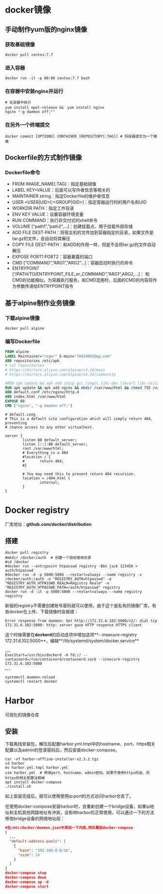 # docker镜像

## 手动制作yum版的nginx镜像

### 获取基础镜像

```shell
docker pull centos:7.7
```

### 进入容器

```shell
docker run -it -p 80:80 centos:7.7 bash
```

### 在容器中安装nginx并运行

```shell
# 在容器中执行
yum install epel-release &&　yum install nginx
nginx "-g daemon off;"" 
```

### 在另外一个终端提交

```SHELL
docker commit [OPTIONS] CONTAINER [REPOSITORY[:TAG]] # 将容器提交为一个镜像
```

## Dockerfile的方式制作镜像

### Dockerfile命令

- FROM  IMAGE_NAME[:TAG]：指定基础镜像
- LABEL KEY=VALUE：后面可以写作者信息等相关的
- MAINTAINER  string：指定Dockerfile的维护者信息
- USER <USER|UID>[:<GROUP|GID>]：指定容器运行时的用户名和UID
- WORKDIR PATH：指定工作目录
- ENV KEY VALUE：设置容器环境变量
- RUN COMMAND：执行非交付式的shell命令
- VOLUME [“path1”,”path2”,…]：创建挂载点，用于挂载外部存储
- ADD FILE DEST-PATH：将宿主机的文件加到容器指定的目录，如果文件是tar.gz的文件，会自动将其解压
- COPY FILE DEST-PATH：和ADD的作用一样，但是不会将tar.gz的文件自动解压
- EXPOSE PORT1 PORT2：容器暴露的端口
- CMD [“COMMAND”,”ARG1”,”ARG2”…]：容器启动时执行的命令
- ENTRYPOINT [“/PATH/TO/ENTRYPOINT_FILE_or_COMMAND”,”ARG1”,ARG2,…]： 和CMD的功能相似，为容器执行服务，和CMD混用时，后面的CMD的内容将作为参数传递给ENTRYPOINT指令

## 基于alpine制作业务镜像

### 下载alpine镜像

```SHELL
docker pull alpine
```

### 编写Dockerfile

```dockerfile
FROM alpine
LABEL Maintainer="roger" E-main="70924692@qq.com"
ADD repositories /etc/apk
# cat repositories
# https://mirrors.aliyun.com/alpine/v3.14/main
# https://mirrors.aliyun.com/alpine/v3.14/community

#RUN apk update && apk add iotop gcc libgcc libc-dev libcurl libc-utils pcre-dev zlib-dev libnfs make pcre pcre2 net-tools pstree wget libevent libevent-dev iproute2 nginx
RUN apk update && apk add nginx && mkdir /var/www/html && chmod 755 /var/www/html
ADD default.conf /etc/nginx/http.d
ADD index.html /var/www/html
EXPOSE 80
CMD ["nginx", "-g daemon off;"]
```

```shell
# default.cong
# This is a default site configuration which will simply return 404, preventing
# chance access to any other virtualhost.

server {
        listen 80 default_server;
        listen [::]:80 default_server;
        root /var/www/html;
        # Everything is a 404
        #location / {
        #       return 404;
        #}

        # You may need this to prevent return 404 recursion.
        location = /404.html {
                internal;
        }
}

```





# Docker registry

厂库地址：**github.com/docker/distribution**

## 搭建

```shell
docker pull registry
#mkdir /docker/auth  # 创建一个授权使用目录
#cd /docker
#docker run --entrypoint htpasswd registry -Bbn jack 123456 > auth/htpasswd
#docker run -d -p 5000:5000 --restart=always --name registry -v /docker/auth:/auth -e "REGISTRY_AUTH=htpasswd" -e "REGISTRY_AUTH_HTPASSWD_REALM=Registry Realm" -e "REGISTRY_AUTH_HTPASSWD_PATH=/auth/htpasswd" registry
docker run -d -it -p 5000:5000 --restart=always --name registry registry
```

新版的registry不需要创建账号密码就可以使用，由于这个是私有的镜像厂库，有些docker在上传、下载镜像时会报错：

```
Error response from daemon: Get http://172.31.6.102:5000/v2/: dial tcp 172.31.6.102:5000: http: server gave HTTP response HTTPS client
```

这个时候需要在**dockerd**的启动选项中增加选项**--insecure-registry 172.31.6.102:5000**，编辑**/lib/systemd/system/docker.service**

```shell
。。。
ExecStart=/usr/bin/dockerd -H fd:// --containerd=/run/containerd/containerd.sock --insecure-registry 172.31.6.102:5000
。。。

systemctl daemon-reload
systemctl restart docker
```

# Harbor

可视化的镜像仓库

## 安装

下载离线安装包，解压后配置harbor.yml.tmpl中的hostname、port、https相关配置以及admin的登录密码后，然后安装docker-compose。

```
tar -xf harbor-offline-installer-v2.3.2.tgz
cd harbor
mv harbor.yml.tmpl harbor.yml
vim harbor.yml  # 修改port、hostname、admin密码、如果不使用https的话，将https的相关配置注释掉
apt install docker-compose
./install.sh
```

如上安装完成后，就可以使用使用ip:port的方式访问harbor仓库了。

在使用docker-compose安装harbor时，会重新创建一个bridge设备，如果ip地址和主机其他网路地址有冲突，会影响harbor的正常使用，可以通过一下的方法修改bridge设备的网络地址段：

```json
#在/etc/docker/daemon.json中添加一下内容,然后重启docker-compose
{
  ...
  "default-address-pools": [
    {
      "base": "192.168.0.0/16",
      "size": 24
    }
  ]
}
docker-compose stop
docker-compose down
docker-compose up -d
docker-compose start         
```

